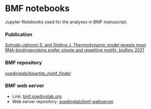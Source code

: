 # BMF notebooks
Jupyter Notebooks used for the analyses in BMF manuscript.

###  Publication

[Sohrabi-Jahromi S. and Söding J. Thermodynamic model reveals most RNA-bindingproteins prefer simple and repetitive motifs, bioRxiv 2021](https://www.biorxiv.org/content/10.1101/2021.01.30.428941v1)

### BMF repository

[soedinglab/bipartite_motif_finder](https://github.com/soedinglab/bipartite_motif_finder)

### BMF web server

* Link: [bmf.soedinglab.org](https://bmf.soedinglab.org)
* Web server repository: [soedinglab/bmf-webserver](https://github.com/soedinglab/bmf-webserver)
